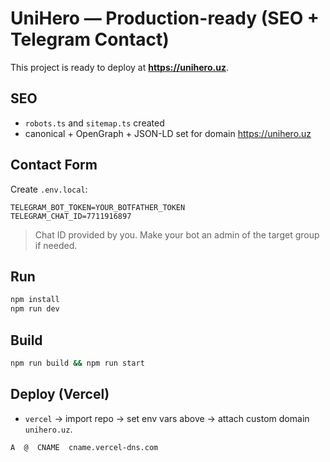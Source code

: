 # UniHero — Production-ready (SEO + Telegram Contact)

This project is ready to deploy at **https://unihero.uz**.

## SEO
- `robots.ts` and `sitemap.ts` created
- canonical + OpenGraph + JSON-LD set for domain https://unihero.uz

## Contact Form
Create `.env.local`:
```
TELEGRAM_BOT_TOKEN=YOUR_BOTFATHER_TOKEN
TELEGRAM_CHAT_ID=7711916897
```
> Chat ID provided by you. Make your bot an admin of the target group if needed.

## Run
```bash
npm install
npm run dev
```

## Build
```bash
npm run build && npm run start
```

## Deploy (Vercel)
- `vercel` → import repo → set env vars above → attach custom domain `unihero.uz`.
```
A  @  CNAME  cname.vercel-dns.com
```
